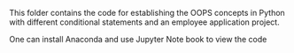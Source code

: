 This folder contains the code for establishing the OOPS concepts in Python with different conditional statements and an employee application project. 

One can install Anaconda and use Jupyter Note book to view the code
